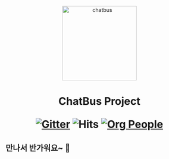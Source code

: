 <p align="center">
  <a href="https://chatbus.github.io">
    <img alt="chatbus" src="https://avatars.githubusercontent.com/u/110974823?s=200&v=4" width="200" />
  </a>
</p>

<h1 align="center">
  ChatBus Project

<a href="https://gitter.im/chatbus/community"><img src="https://badges.gitter.im/chatbus/community.svg" alt="Gitter" /></a>
<img src="https://hits.seeyoufarm.com/api/count/incr/badge.svg?url=https%3A%2F%2Fgithub.com%2Fchatbus&count_bg=%2379C83D&title_bg=%231553B6&icon=&icon_color=%23E7E7E7&title=%EC%A1%B0%ED%9A%8C%EC%88%98&edge_flat=false" alt="Hits" />
<a href="https://github.com/orgs/chatbus/people"><img src="https://img.shields.io/badge/org_people-4-orange.svg?style=flat-square" alt="Org People" /></a>

</h1>

## 만나서 반가워요~ 👋

<!--

**Here are some ideas to get you started:**

🙋‍♀️ A short introduction - what is your organization all about?
🌈 Contribution guidelines - how can the community get involved?
👩‍💻 Useful resources - where can the community find your docs? Is there anything else the community should know?
🍿 Fun facts - what does your team eat for breakfast?
🧙 Remember, you can do mighty things with the power of [Markdown](https://docs.github.com/github/writing-on-github/getting-started-with-writing-and-formatting-on-github/basic-writing-and-formatting-syntax)
-->
